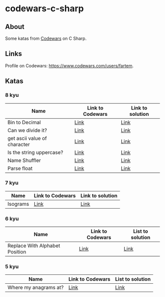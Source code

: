 # codewars-c-sharp

## About

Some katas from [Codewars](https://www.codewars.com) on C Sharp.

## Links

Profile on Codewars: https://www.codewars.com/users/fartem.

## Katas

### 8 kyu

| Name | Link to Codewars | Link to solution |
| --- | --- | --- |
| Bin to Decimal | [Link](https://www.codewars.com/kata/57a5c31ce298a7e6b7000334) | [Link](./codewars-c-sharp/src/Kyu8/BinToDecimal.cs) |
| Can we divide it? | [Link](https://www.codewars.com/kata/5a2b703dc5e2845c0900005a) | [Link](./codewars-c-sharp/src/Kyu8/CanWeDivideIt.cs) |
| get ascii value of character | [Link](https://www.codewars.com/kata/55acfc59c3c23d230f00006d) | [Link](./codewars-c-sharp/src/Kyu8/GetASCIIValueOfCharacter.cs) |
| Is the string uppercase? | [Link](https://www.codewars.com/kata/56cd44e1aa4ac7879200010b) | [Link](./codewars-c-sharp/src/Kyu8/IsTheStringUppercase.cs) |
| Name Shuffler | [Link](https://www.codewars.com/kata/559ac78160f0be07c200005a) | [Link](./codewars-c-sharp/src/Kyu8/NameShuffler.cs) |
| Parse float | [Link](https://www.codewars.com/kata/57a386117cb1f31890000039) | [Link](./codewars-c-sharp/src/Kyu8/ParseFloat.cs) |

### 7 kyu

| Name | Link to Codewars | Link to solution |
| --- | --- | --- |
| Isograms | [Link](https://www.codewars.com/kata/54ba84be607a92aa900000f1) | [Link](./codewars-c-sharp/src/Kyu7/Isograms.cs) |

### 6 kyu

| Name | Link to Codewars | List to solution |
| --- | --- | --- |
| Replace With Alphabet Position | [Link](https://www.codewars.com/kata/546f922b54af40e1e90001da) | [Link](./codewars-c-sharp/src/Kyu6/ReplaceWithAlphabetPosition.cs) |

### 5 kyu

| Name | Link to Codewars | List to solution |
| --- | --- | --- |
| Where my anagrams at? | [Link](https://www.codewars.com/kata/523a86aa4230ebb5420001e1) | [Link](./codewars-c-sharp/src/Kyu5/WhereMyAnagramsAt.cs) |
